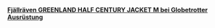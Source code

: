 [**Fjällräven GREENLAND HALF CENTURY JACKET M bei Globetrotter Ausrüstung**](https://www.globetrotter.de/fjaellraeven-uebergangsjacke-maenner-greenland-half-century-jacket-m-dusk-f87207/?sku=5637520485)